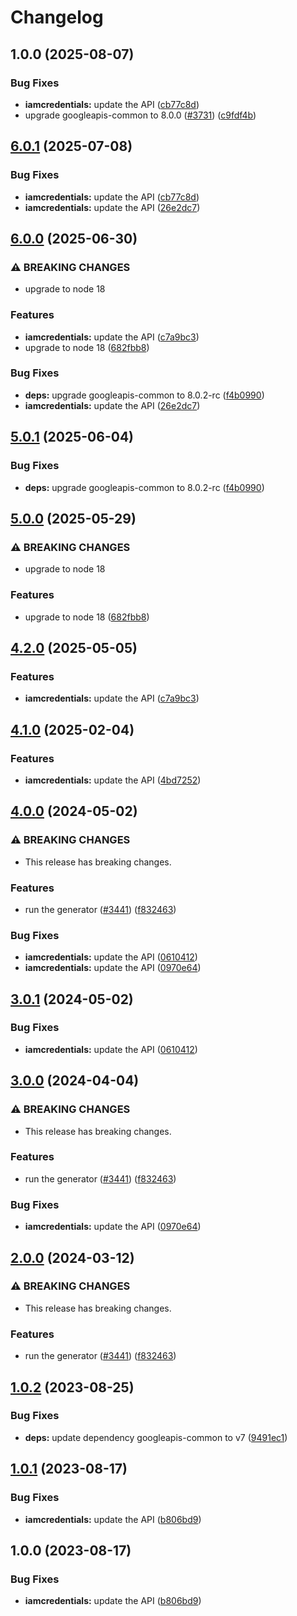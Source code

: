 # Changelog

## 1.0.0 (2025-08-07)


### Bug Fixes

* **iamcredentials:** update the API ([cb77c8d](https://github.com/googleapis/google-api-nodejs-client/commit/cb77c8d8623810003c5e8f758a58b49843d9db22))
* upgrade googleapis-common to 8.0.0  ([#3731](https://github.com/googleapis/google-api-nodejs-client/issues/3731)) ([c9fdf4b](https://github.com/googleapis/google-api-nodejs-client/commit/c9fdf4b34d6c9bcf608eee35dd281d4680be9797))

## [6.0.1](https://github.com/googleapis/google-api-nodejs-client/compare/iamcredentials-v6.0.0...iamcredentials-v6.0.1) (2025-07-08)


### Bug Fixes

* **iamcredentials:** update the API ([cb77c8d](https://github.com/googleapis/google-api-nodejs-client/commit/cb77c8d8623810003c5e8f758a58b49843d9db22))
* **iamcredentials:** update the API ([26e2dc7](https://github.com/googleapis/google-api-nodejs-client/commit/26e2dc76ed303d0f1ee55f386fba9fc92eba453f))

## [6.0.0](https://github.com/googleapis/google-api-nodejs-client/compare/iamcredentials-v5.0.1...iamcredentials-v6.0.0) (2025-06-30)


### ⚠ BREAKING CHANGES

* upgrade to node 18

### Features

* **iamcredentials:** update the API ([c7a9bc3](https://github.com/googleapis/google-api-nodejs-client/commit/c7a9bc314853f48a940bfb682a7c73e152621beb))
* upgrade to node 18 ([682fbb8](https://github.com/googleapis/google-api-nodejs-client/commit/682fbb869189ae92b3e9a194d37d0548af0c1f92))


### Bug Fixes

* **deps:** upgrade googleapis-common to 8.0.2-rc ([f4b0990](https://github.com/googleapis/google-api-nodejs-client/commit/f4b099071040cfbcfe4a2e7d487d45ee93b369e0))
* **iamcredentials:** update the API ([26e2dc7](https://github.com/googleapis/google-api-nodejs-client/commit/26e2dc76ed303d0f1ee55f386fba9fc92eba453f))

## [5.0.1](https://github.com/googleapis/google-api-nodejs-client/compare/iamcredentials-v5.0.0...iamcredentials-v5.0.1) (2025-06-04)


### Bug Fixes

* **deps:** upgrade googleapis-common to 8.0.2-rc ([f4b0990](https://github.com/googleapis/google-api-nodejs-client/commit/f4b099071040cfbcfe4a2e7d487d45ee93b369e0))

## [5.0.0](https://github.com/googleapis/google-api-nodejs-client/compare/iamcredentials-v4.2.0...iamcredentials-v5.0.0) (2025-05-29)


### ⚠ BREAKING CHANGES

* upgrade to node 18

### Features

* upgrade to node 18 ([682fbb8](https://github.com/googleapis/google-api-nodejs-client/commit/682fbb869189ae92b3e9a194d37d0548af0c1f92))

## [4.2.0](https://github.com/googleapis/google-api-nodejs-client/compare/iamcredentials-v4.1.0...iamcredentials-v4.2.0) (2025-05-05)


### Features

* **iamcredentials:** update the API ([c7a9bc3](https://github.com/googleapis/google-api-nodejs-client/commit/c7a9bc314853f48a940bfb682a7c73e152621beb))

## [4.1.0](https://github.com/googleapis/google-api-nodejs-client/compare/iamcredentials-v4.0.0...iamcredentials-v4.1.0) (2025-02-04)


### Features

* **iamcredentials:** update the API ([4bd7252](https://github.com/googleapis/google-api-nodejs-client/commit/4bd7252c6baef13e0d6155b1bbd15ca5391cc21b))

## [4.0.0](https://github.com/googleapis/google-api-nodejs-client/compare/iamcredentials-v3.0.1...iamcredentials-v4.0.0) (2024-05-02)


### ⚠ BREAKING CHANGES

* This release has breaking changes.

### Features

* run the generator ([#3441](https://github.com/googleapis/google-api-nodejs-client/issues/3441)) ([f832463](https://github.com/googleapis/google-api-nodejs-client/commit/f832463312572dc58fe89f9254282982a520d1df))


### Bug Fixes

* **iamcredentials:** update the API ([0610412](https://github.com/googleapis/google-api-nodejs-client/commit/06104128540bdc9565a0cd8cdb812aafe4025ba2))
* **iamcredentials:** update the API ([0970e64](https://github.com/googleapis/google-api-nodejs-client/commit/0970e64300eebdd1f28f1386c7827bc5f81e533c))

## [3.0.1](https://github.com/googleapis/google-api-nodejs-client/compare/iamcredentials-v3.0.0...iamcredentials-v3.0.1) (2024-05-02)


### Bug Fixes

* **iamcredentials:** update the API ([0610412](https://github.com/googleapis/google-api-nodejs-client/commit/06104128540bdc9565a0cd8cdb812aafe4025ba2))

## [3.0.0](https://github.com/googleapis/google-api-nodejs-client/compare/iamcredentials-v2.0.0...iamcredentials-v3.0.0) (2024-04-04)


### ⚠ BREAKING CHANGES

* This release has breaking changes.

### Features

* run the generator ([#3441](https://github.com/googleapis/google-api-nodejs-client/issues/3441)) ([f832463](https://github.com/googleapis/google-api-nodejs-client/commit/f832463312572dc58fe89f9254282982a520d1df))


### Bug Fixes

* **iamcredentials:** update the API ([0970e64](https://github.com/googleapis/google-api-nodejs-client/commit/0970e64300eebdd1f28f1386c7827bc5f81e533c))

## [2.0.0](https://github.com/googleapis/google-api-nodejs-client/compare/iamcredentials-v1.0.2...iamcredentials-v2.0.0) (2024-03-12)


### ⚠ BREAKING CHANGES

* This release has breaking changes.

### Features

* run the generator ([#3441](https://github.com/googleapis/google-api-nodejs-client/issues/3441)) ([f832463](https://github.com/googleapis/google-api-nodejs-client/commit/f832463312572dc58fe89f9254282982a520d1df))

## [1.0.2](https://github.com/googleapis/google-api-nodejs-client/compare/iamcredentials-v1.0.1...iamcredentials-v1.0.2) (2023-08-25)


### Bug Fixes

* **deps:** update dependency googleapis-common to v7 ([9491ec1](https://github.com/googleapis/google-api-nodejs-client/commit/9491ec1cdc3c413e7d73edcfcd59cf5c28a7c855))

## [1.0.1](https://github.com/googleapis/google-api-nodejs-client/compare/iamcredentials-v1.0.0...iamcredentials-v1.0.1) (2023-08-17)


### Bug Fixes

* **iamcredentials:** update the API ([b806bd9](https://github.com/googleapis/google-api-nodejs-client/commit/b806bd9fb910696969f120c0e4c55ab6625698e8))

## 1.0.0 (2023-08-17)


### Bug Fixes

* **iamcredentials:** update the API ([b806bd9](https://github.com/googleapis/google-api-nodejs-client/commit/b806bd9fb910696969f120c0e4c55ab6625698e8))
